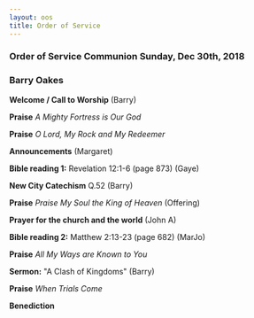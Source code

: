 ```yaml
---
layout: oos
title: Order of Service
---
```

### Order of Service Communion Sunday, Dec 30th, 2018
### Barry Oakes

**Welcome / Call to Worship**  (Barry)

**Praise**  *A Mighty Fortress is Our God*

**Praise**  *O Lord, My Rock and My Redeemer*

**Announcements** (Margaret)

**Bible reading 1:** Revelation 12:1-6 (page 873) (Gaye)

**New City Catechism** Q.52 (Barry)

**Praise** *Praise My Soul the King of Heaven* (Offering) 

**Prayer for the church and the world** (John A)

**Bible reading 2:** Matthew 2:13-23 (page 682) (MarJo)

**Praise** *All My Ways are Known to You*

**Sermon:**  "A Clash of Kingdoms" (Barry)

**Praise** *When Trials Come*

**Benediction** 
